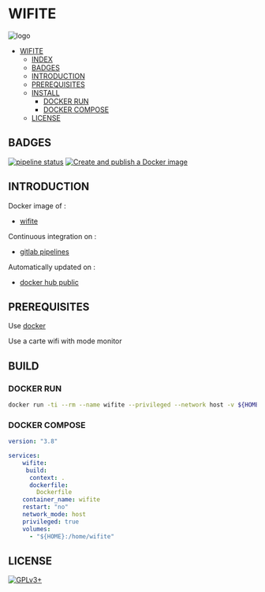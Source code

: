# WIFITE

![logo](https://assets.gitlab-static.net/uploads/-/system/project/avatar/12904488/kali-wifite.png)

- [WIFITE](#wifite)
  - [INDEX](#index)
  - [BADGES](#badges)
  - [INTRODUCTION](#introduction)
  - [PREREQUISITES](#prerequisites)
  - [INSTALL](#install)
    - [DOCKER RUN](#docker-run)
    - [DOCKER COMPOSE](#docker-compose)
  - [LICENSE](#license)

## BADGES

[![pipeline status](https://gitlab.com/oda-alexandre/wifite/badges/master/pipeline.svg)](https://gitlab.com/oda-alexandre/wifite/commits/master)
[![Create and publish a Docker image](https://github.com/dark0ghost/wifite/actions/workflows/docker-image-deploy.yml/badge.svg)](https://github.com/dark0ghost/wifite/actions/workflows/docker-image-deploy.yml)

## INTRODUCTION

Docker image of :

- [wifite](https://github.com/derv82/wifite2)

Continuous integration on :

- [gitlab pipelines](https://gitlab.com/oda-alexandre/wifite/pipelines)

Automatically updated on :

- [docker hub public](https://hub.docker.com/r/alexandreoda/wifite)

## PREREQUISITES

Use [docker](https://www.docker.com)

Use a carte wifi with mode monitor

## BUILD

### DOCKER RUN

```bash
docker run -ti --rm --name wifite --privileged --network host -v ${HOME}:/home/wifite  docker pull ghcr.io/dark0ghost/wifite-docker:latest
```

### DOCKER COMPOSE

```yml
version: "3.8"

services:
    wifite:
     build:
      context: .
      dockerfile:
        Dockerfile
    container_name: wifite
    restart: "no"
    network_mode: host
    privileged: true
    volumes:
      - "${HOME}:/home/wifite"
```

## LICENSE

[![GPLv3+](http://gplv3.fsf.org/gplv3-127x51.png)](https://gitlab.com/oda-alexandre/wifite/blob/master/LICENSE)
